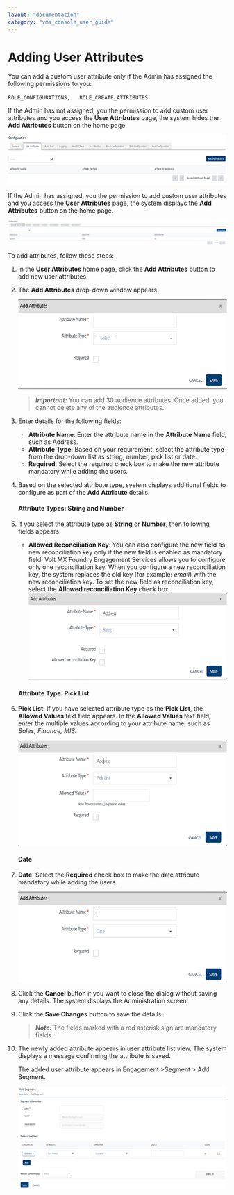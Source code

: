 ```yaml
---
layout: "documentation"
category: "vms_console_user_guide"
---
```

                             


Adding User Attributes
======================

You can add a custom user attribute only if the Admin has assigned the following permissions to you:

`ROLE_CONFIGURATIONS,  
ROLE_CREATE_ATTRIBUTES`

If the Admin has not assigned, you the permission to add custom user attributes and you access the **User Attributes** page, the system hides the **Add Attributes** button on the home page.

![](../Resources/Images/Settings/Configuration/userattributes/accessdenied_617x139.png)

If the Admin has assigned, you the permission to add custom user attributes and you access the **User Attributes** page, the system displays the **Add Attributes** button on the home page.

![](../Resources/Images/Settings/Configuration/userattributes/accessgiven_620x135.png)

To add attributes, follow these steps:

1.  In the **User Attributes** home page, click the **Add Attributes** button to add new user attributes.
2.  The **Add Attributes** drop-down window appears.
    
    ![](../Resources/Images/Settings/Configuration/userattributes/addattributeswindow_598x257.png)
    
    > **_Important:_** You can add 30 audience attributes. Once added, you cannot delete any of the audience attributes.
    
3.  Enter details for the following fields:
    *   **Attribute Name**: Enter the attribute name in the **Attribute Name** field, such as Address.
    *   **Attribute Type**: Based on your requirement, select the attribute type from the drop-down list as string, number, pick list or date.
    *   **Required**: Select the required check box to make the new attribute mandatory while adding the users.
4.  Based on the selected attribute type, system displays additional fields to configure as part of the **Add Attribute** details.
    
    #### Attribute Types: String and Number
    
5.  If you select the attribute type as **String** or **Number**, then following fields appears:
    
    *   **Allowed Reconciliation Key**: You can also configure the new field as new reconciliation key only if the new field is enabled as mandatory field. Volt MX Foundry Engagement Services allows you to configure only one reconciliation key. When you configure a new reconciliation key, the system replaces the old key (for example: _email_) with the new reconciliation key. To set the new field as reconciliation key, select the **Allowed reconciliation Key** check box.
    ![](../Resources/Images/Settings/Configuration/userattributes/stringnumberwindow_556x244.png)
    
    #### Attribute Type: Pick List
    
6.  **Pick List**: If you have selected attribute type as the **Pick List**, the **Allowed Values** text field appears. In the **Allowed Values** text field, enter the multiple values according to your attribute name, such as _Sales, Finance, MIS._
    
    ![](../Resources/Images/Settings/Configuration/userattributes/picklistwindow_590x298.png)
    
    #### Date
    
7.  **Date**: Select the **Required** check box to make the date attribute mandatory while adding the users.
    
    ![](../Resources/Images/Settings/Configuration/userattributes/userattribute_date_597x259.png)
    
8.  Click the **Cancel** button if you want to close the dialog without saving any details. The system displays the Administration screen.
9.  Click the **Save Change**s button to save the details.
    
    > **_Note:_** The fields marked with a red asterisk sign are mandatory fields.
    
10. The newly added attribute appears in user attribute list view. The system displays a message confirming the attribute is saved.
    
    The added user attribute appears in Engagement >Segment > Add Segment.
    
    ![](../Resources/Images/Settings/Configuration/userattributes/attributes_594x292.png)
